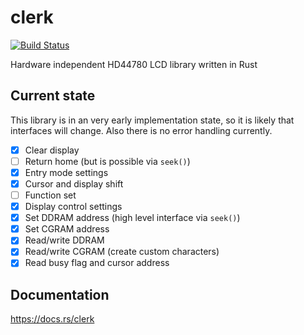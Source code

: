 # clerk

[![Build Status](https://travis-ci.org/kunerd/clerk.svg?branch=master)](https://travis-ci.org/kunerd/clerk)

Hardware independent HD44780 LCD library written in Rust

## Current state
This library is in an very early implementation state, so it is likely that
interfaces will change. Also there is no error handling currently.

- [x] Clear display
- [ ] Return home (but is possible via `seek()`)
- [x] Entry mode settings
- [x] Cursor and display shift
- [ ] Function set
- [x] Display control settings
- [x] Set DDRAM address (high level interface via `seek()`)
- [x] Set CGRAM address
- [x] Read/write DDRAM
- [x] Read/write CGRAM (create custom characters)
- [x] Read busy flag and cursor address

## Documentation
https://docs.rs/clerk
